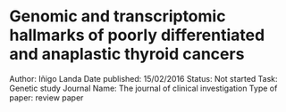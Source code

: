 # Genomic and transcriptomic hallmarks of poorly differentiated and anaplastic thyroid cancers

Author: Iñigo Landa
Date published: 15/02/2016
Status: Not started
Task: Genetic study
Journal Name: The journal of clinical investigation
Type of paper: review paper